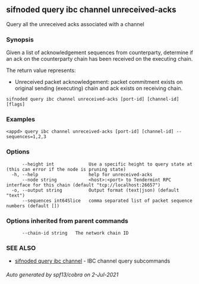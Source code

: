 ## sifnoded query ibc channel unreceived-acks

Query all the unreceived acks associated with a channel

### Synopsis

Given a list of acknowledgement sequences from counterparty, determine if an ack on the counterparty chain has been received on the executing chain.

The return value represents:
- Unreceived packet acknowledgement: packet commitment exists on original sending (executing) chain and ack exists on receiving chain.


```
sifnoded query ibc channel unreceived-acks [port-id] [channel-id] [flags]
```

### Examples

```
<appd> query ibc channel unreceived-acks [port-id] [channel-id] --sequences=1,2,3
```

### Options

```
      --height int             Use a specific height to query state at (this can error if the node is pruning state)
  -h, --help                   help for unreceived-acks
      --node string            <host>:<port> to Tendermint RPC interface for this chain (default "tcp://localhost:26657")
  -o, --output string          Output format (text|json) (default "text")
      --sequences int64Slice   comma separated list of packet sequence numbers (default [])
```

### Options inherited from parent commands

```
      --chain-id string   The network chain ID
```

### SEE ALSO

* [sifnoded query ibc channel](sifnoded_query_ibc_channel.md)	 - IBC channel query subcommands

###### Auto generated by spf13/cobra on 2-Jul-2021
